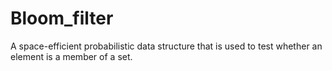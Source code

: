 # Bloom_filter
A space-efficient probabilistic data structure that is used to test whether an element is a member of a set.
